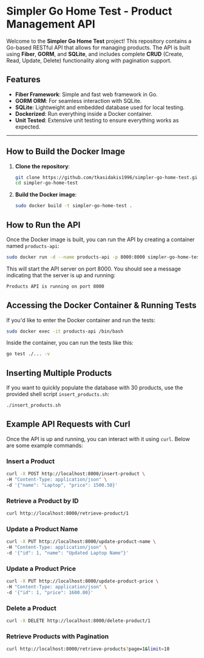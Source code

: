 # **Simpler Go Home Test - Product Management API**

Welcome to the **Simpler Go Home Test** project! This repository contains a Go-based RESTful API that allows for managing products. The API is built using **Fiber**, **GORM**, and **SQLite**, and includes complete **CRUD** (Create, Read, Update, Delete) functionality along with pagination support.

## **Features**

- **Fiber Framework**: Simple and fast web framework in Go.
- **GORM ORM**: For seamless interaction with SQLite.
- **SQLite**: Lightweight and embedded database used for local testing.
- **Dockerized**: Run everything inside a Docker container.
- **Unit Tested**: Extensive unit testing to ensure everything works as expected.

---

## **How to Build the Docker Image**

1. **Clone the repository**:
   ```bash
   git clone https://github.com/tkasidakis1996/simpler-go-home-test.git
   cd simpler-go-home-test

2. **Build the Docker image**:
   ```bash
   sudo docker build -t simpler-go-home-test .

## **How to Run the API**

Once the Docker image is built, you can run the API by creating a container named `products-api`:

  ```bash
  sudo docker run -d --name products-api -p 8000:8000 simpler-go-home-test
  ```


This will start the API server on port 8000. You should see a message indicating that the server is up and running:

  ```bash
  Products API is running on port 8000
  ```

## **Accessing the Docker Container & Running Tests**

If you'd like to enter the Docker container and run the tests:

  ```bash
  sudo docker exec -it products-api /bin/bash
  ```

Inside the container, you can run the tests like this:

  ```bash
  go test ./... -v
  ```

## **Inserting Multiple Products**

If you want to quickly populate the database with 30 products, use the provided shell script `insert_products.sh`:

  ```bash
  ./insert_products.sh
  ```
## **Example API Requests with Curl**

Once the API is up and running, you can interact with it using `curl`. Below are some example commands:

### **Insert a Product**
  ```bash
  curl -X POST http://localhost:8000/insert-product \
  -H "Content-Type: application/json" \
  -d '{"name": "Laptop", "price": 1500.50}'
  ```
### **Retrieve a Product by ID**
  ```bash
  curl http://localhost:8000/retrieve-product/1
  ```
### **Update a Product Name**
  ```bash
  curl -X PUT http://localhost:8000/update-product-name \
 -H "Content-Type: application/json" \
 -d '{"id": 1, "name": "Updated Laptop Name"}'
  ```
### **Update a Product Price**
  ```bash
  curl -X PUT http://localhost:8000/update-product-price \
 -H "Content-Type: application/json" \
 -d '{"id": 1, "price": 1600.00}'
  ```
### **Delete a Product**
  ```bash
  curl -X DELETE http://localhost:8000/delete-product/1
  ```

### **Retrieve Products with Pagination**
  ```bash
  curl http://localhost:8000/retrieve-products?page=1&limit=10
  ```





